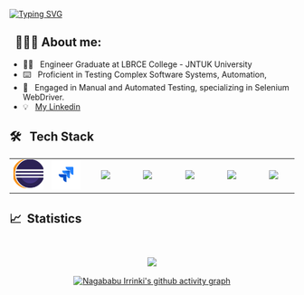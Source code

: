 [![Typing SVG](https://readme-typing-svg.demolab.com?font=Josefin+Sans&size=30&duration=1000&pause=500&color=00E4A9&width=400&&repeat=true&height=70&lines=Hey!;Nice+to+Meet+you...%F0%9F%98%83%09;I'm+NAGABABU+IRRINKI;SOFTWARE+TEST+Engineer)](https://git.io/typing-svg)

## &nbsp; 👨🏻‍💻 About me:

- 👨‍🎓 &nbsp; Engineer Graduate at LBRCE College - JNTUK University
- ⌨️ &nbsp; Proficient in Testing Complex Software Systems, Automation,
- 🌱 &nbsp; Engaged in Manual and Automated Testing, specializing in Selenium WebDriver.
- 💡 &nbsp; [My Linkedin](https://in.linkedin.com/in/nagababu-irrinki-ab434214b)


## 🛠 &nbsp; Tech Stack

<table >
<tr>
    <td align='center' width="100">
        <img src="https://raw.githubusercontent.com/nagababuirrinki/nagababuirrinki/master/img/Eclipse.gif" width="60">
    </td>
    <td align='center' width="100">
        <img src="https://raw.githubusercontent.com/nagababuirrinki/nagababuirrinki/master/img/Jira.gif" width="60" >
    </td>
   <td align='center'  width="100">
        <img src="https://bitbucket.org/devopslogosgifs/documents/raw/3d7efe6fe664138cc915523d7f8d789e6b0dae6f/gifs/Git.gif" width="80">
     <td align='center' width="100">
        <img src="https://upload.wikimedia.org/wikipedia/commons/thumb/d/d5/Selenium_Logo.png/1200px-Selenium_Logo.png" width="60" >
    </td>
   <td align='center' width="100">
        <img src="https://techstack-generator.vercel.app/java-icon.svg" width="120">
    </td>
    <td align='center'  width="100">
        <img src="https://images.viblo.asia/6f749850-3644-438f-86b7-5c1aa39aba3d.png" width="80">
    </td>
   <td align='center' width="100">
        <img src="https://techstack-generator.vercel.app/mysql-icon.svg" >
    </td>


</table>

## 📈 &nbsp;Statistics 



<br/>

<div align="center">

  ![](https://github-readme-streak-stats.herokuapp.com/?user=nagababuirrinki&theme=dark)
  
[![Nagababu Irrinki's github activity graph](https://github-readme-activity-graph.vercel.app/graph?username=nagababuirrinki&theme=react-dark)](https://github.com/nagababuirrinki/github-readme-activity-graph)

</div>
